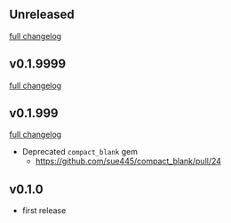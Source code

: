 ## Unreleased
[full changelog](http://github.com/sue445/compact_blank/compare/v0.1.9999...master)

## v0.1.9999
[full changelog](http://github.com/sue445/compact_blank/compare/v0.1.999...v0.1.9999)

## v0.1.999
[full changelog](http://github.com/sue445/compact_blank/compare/v0.1.0...v0.1.999)

* Deprecated `compact_blank` gem
  * https://github.com/sue445/compact_blank/pull/24

## v0.1.0
* first release
